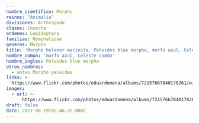 ```yaml
---
nombre_cientifico: Morpho
reinos: "Animalia"
divisiones: Arthropoda
clases: Insecta
ordenes: Lepidoptera
familias: Nymphalidae
generos: Morpho
title: 'Morpho helenor marinita, Peleides blue morpho, morfo azul, Celeste común'
nombre_comun: 'morfo azul, Celeste común'
nombre_ingles: Peleides blue morpho
otros_nombres:
  - antes Morpho peleides
links: >-
  https://www.flickr.com/photos/eduardomena/albums/72157667840178261/with/32252193644/
images:
  - url: >-
      https://www.flickr.com/photos/eduardomena/albums/72157667840178261/with/32252193644/
draft: false
date: 2017-08-19T02:46:32.000Z
---
```


